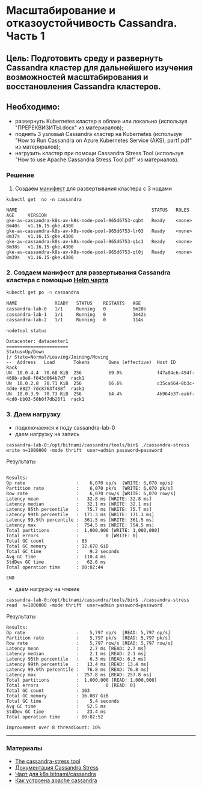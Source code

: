# Масштабирование и отказоустойчивость Cassandra. Часть 1

## Цель: Подготовить среду и развернуть Cassandra кластер для дальнейшего изучения возможностей масштабирования и восстановления Cassandra кластеров.

## Необходимо:
* развернуть Kubernetes кластер в облаке или локально (используя "ПРЕРЕКВИЗИТЫ.docx" из материралов);
* поднять 3 узловый Cassandra кластер на Kubernetes (используя "How to Run Cassandra on Azure Kubernetes Service (AKS), part1.pdf" из материралов);
* нагрузить кластер при помощи Cassandra Stress Tool (используя "How to use Apache Cassandra Stress Tool.pdf" из материалов).

### Решение

 1. Создаем [манифест](../cassandra/infra/main.tf)  для развертывания кластера с 3 нодами

```
kubectl get  no -n cassandra

NAME                                                  STATUS   ROLES    AGE     VERSION
gke-av-cassandra-k8s-av-k8s-node-pool-965d6753-cqbt   Ready    <none>   8m40s   v1.16.15-gke.4300
gke-av-cassandra-k8s-av-k8s-node-pool-965d6753-lr03   Ready    <none>   8m37s   v1.16.15-gke.4300
gke-av-cassandra-k8s-av-k8s-node-pool-965d6753-q1c1   Ready    <none>   8m38s   v1.16.15-gke.4300
gke-av-cassandra-k8s-av-k8s-node-pool-965d6753-ql0j   Ready    <none>   8m39s   v1.16.15-gke.4300

```

 ### 2. Создаем манифест для развертывания Cassandra кластера с помощью  [Helm чарта](https://github.com/bitnami/charts/tree/master/bitnami/cassandra)

``` sh
kubectl get po -n cassandra                                                                

NAME              READY   STATUS    RESTARTS   AGE
cassandra-lab-0   1/1     Running   0          5m20s
cassandra-lab-1   1/1     Running   0          3m42s
cassandra-lab-2   1/1     Running   0          114s
```

```
nodetool status

Datacenter: datacenter1
=======================
Status=Up/Down
|/ State=Normal/Leaving/Joining/Moving
--  Address   Load       Tokens       Owns (effective)  Host ID                               Rack
UN  10.0.4.4  70.68 KiB  256          69.0%             f47a84c6-494f-468b-a0e8-f043d064b7d7  rack1
UN  10.0.2.8  70.71 KiB  256          66.6%             c35ca664-8b3c-4d4e-8827-7dc8763f488f  rack1
UN  10.0.3.9  70.73 KiB  256          64.4%             4b964b37-eabf-4cd0-bb03-50b0f7db26f1  rack1

```

### 3. Даем нагрузку

* подключаемся к поду cassandra-lab-0
* даем нагрузку на запись

```
cassandra-lab-0:/opt/bitnami/cassandra/tools/bin$ ./cassandra-stress write n=1000000 -mode thrift  user=admin password=password  

```
Результаты
```

Results:
Op rate                   :    6,070 op/s  [WRITE: 6,070 op/s]
Partition rate            :    6,070 pk/s  [WRITE: 6,070 pk/s]
Row rate                  :    6,070 row/s [WRITE: 6,070 row/s]
Latency mean              :   32.8 ms [WRITE: 32.8 ms]
Latency median            :   32.1 ms [WRITE: 32.1 ms]
Latency 95th percentile   :   75.7 ms [WRITE: 75.7 ms]
Latency 99th percentile   :  171.3 ms [WRITE: 171.3 ms]
Latency 99.9th percentile :  361.5 ms [WRITE: 361.5 ms]
Latency max               :  754.5 ms [WRITE: 754.5 ms]
Total partitions          :  1,000,000 [WRITE: 1,000,000]
Total errors              :          0 [WRITE: 0]
Total GC count            : 83
Total GC memory           : 12.678 GiB
Total GC time             :    9.2 seconds
Avg GC time               :  110.4 ms
StdDev GC time            :   62.6 ms
Total operation time      : 00:02:44

END
```

* даем нагрузку на чтение

```
cassandra-lab-0:/opt/bitnami/cassandra/tools/bin$ ./cassandra-stress read  n=1000000 -mode thrift  user=admin password=password  
```

Результаты
```
Results:
Op rate                   :    5,797 op/s  [READ: 5,797 op/s]
Partition rate            :    5,797 pk/s  [READ: 5,797 pk/s]
Row rate                  :    5,797 row/s [READ: 5,797 row/s]
Latency mean              :    2.7 ms [READ: 2.7 ms]
Latency median            :    2.1 ms [READ: 2.1 ms]
Latency 95th percentile   :    6.3 ms [READ: 6.3 ms]
Latency 99th percentile   :   13.4 ms [READ: 13.4 ms]
Latency 99.9th percentile :   76.8 ms [READ: 76.8 ms]
Latency max               :  257.8 ms [READ: 257.8 ms]
Total partitions          :  1,000,000 [READ: 1,000,000]
Total errors              :          0 [READ: 0]
Total GC count            : 103
Total GC memory           : 16.087 GiB
Total GC time             :    5.4 seconds
Avg GC time               :   52.5 ms
StdDev GC time            :   23.4 ms
Total operation time      : 00:02:52

Improvement over 8 threadCount: 10%

```

--- 
### Материалы

* [The cassandra-stress tool](https://docs.datastax.com/en/dse/5.1/dse-dev/datastax_enterprise/tools/toolsCStress.html#toolsCStress)
* [Документация Cassandra Stress](https://cassandra.apache.org/doc/latest/tools/cassandra_stress.html)
* [Чарт для k8s bitnami/cassandra](https://github.com/bitnami/charts/tree/master/bitnami/cassandra)
* [Как устроена apache cassandra](https://habr.com/ru/post/155115/)